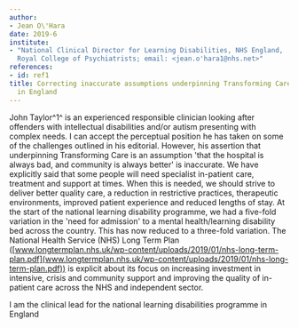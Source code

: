```yaml
---
author:
- Jean O\'Hara
date: 2019-6
institute:
- "National Clinical Director for Learning Disabilities, NHS England,
  Royal College of Psychiatrists; email: <jean.o'hara1@nhs.net>"
references:
- id: ref1
title: Correcting inaccurate assumptions underpinning Transforming Care
  in England
---
```


John Taylor^1^ is an experienced responsible clinician looking after
offenders with intellectual disabilities and/or autism presenting with
complex needs. I can accept the perceptual position he has taken on some
of the challenges outlined in his editorial. However, his assertion that
underpinning Transforming Care is an assumption 'that the hospital is
always bad, and community is always better' is inaccurate. We have
explicitly said that some people will need specialist in-patient care,
treatment and support at times. When this is needed, we should strive to
deliver better quality care, a reduction in restrictive practices,
therapeutic environments, improved patient experience and reduced
lengths of stay. At the start of the national learning disability
programme, we had a five-fold variation in the 'need for admission' to a
mental health/learning disability bed across the country. This has now
reduced to a three-fold variation. The National Health Service (NHS)
Long Term Plan
([www.longtermplan.nhs.uk/wp-content/uploads/2019/01/nhs-long-term-plan.pdf](www.longtermplan.nhs.uk/wp-content/uploads/2019/01/nhs-long-term-plan.pdf))
is explicit about its focus on increasing investment in intensive,
crisis and community support and improving the quality of in-patient
care across the NHS and independent sector.

I am the clinical lead for the national learning disabilities programme
in England

